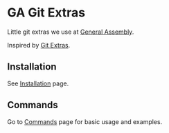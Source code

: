 # GA Git Extras

Little git extras we use at [General Assembly](https://generalassemb.ly/).

Inspired by [Git Extras](https://github.com/tj/git-extras).

## Installation

See [Installation](Installation.md) page.

## Commands

Go to [Commands](Commands.md) page for basic usage and examples.
